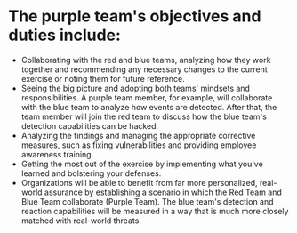 # The purple team's objectives and duties include:
- Collaborating with the red and blue teams, analyzing how they work together and recommending any necessary changes to the current exercise or noting them for future reference.
- Seeing the big picture and adopting both teams' mindsets and responsibilities. A purple team member, for example, will collaborate with the blue team to analyze how events are detected. After that, the team member will join the red team to discuss how the blue team's detection capabilities can be hacked.
- Analyzing the findings and managing the appropriate corrective measures, such as fixing vulnerabilities and providing employee awareness training.
- Getting the most out of the exercise by implementing what you've learned and bolstering your defenses.
- Organizations will be able to benefit from far more personalized, real-world assurance by establishing a scenario in which the Red Team and Blue Team collaborate (Purple Team). The blue team's detection and reaction capabilities will be measured in a way that is much more closely matched with real-world threats.

